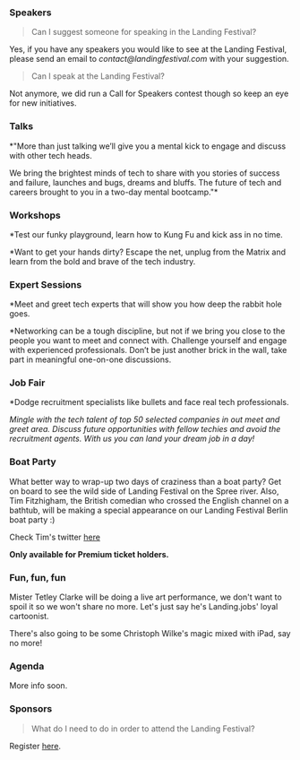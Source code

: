 ### Speakers

> Can I suggest someone for speaking in the Landing Festival?

Yes, if you have any speakers you would like to see at the Landing Festival, please send an email to _contact@landingfestival.com_ with your suggestion.

> Can I speak at the Landing Festival?

Not anymore, we did run a Call for Speakers contest though so keep an eye for new initiatives.

### Talks

*"More than just talking we’ll give you a mental kick to engage and discuss with other tech heads.

We bring the brightest minds of tech to share with you stories of success and failure, launches and bugs, dreams and bluffs. The future of tech and careers brought to you in a two-day mental bootcamp."*

### Workshops

*Test our funky playground, learn how to Kung Fu and kick ass in no time.

*Want to get your hands dirty? Escape the net, unplug from the Matrix and learn from the bold and brave of the tech industry.

### Expert Sessions

*Meet and greet tech experts that will show you how deep the rabbit hole goes.

*Networking can be a tough discipline, but not if we bring you close to the people you want to meet and connect with. Challenge yourself and engage with experienced professionals. Don’t be just another brick in the wall, take part in meaningful one-on-one discussions.

### Job Fair

*Dodge recruitment specialists like bullets and face real tech professionals.

*Mingle with the tech talent of top 50 selected companies in out meet and greet area. Discuss future opportunities with fellow techies and avoid the recruitment agents. With us you can land your dream job in a day!*

### Boat Party

What better way to wrap-up two days of craziness than a boat party? Get on board to see the wild side of Landing Festival on the Spree river. Also, Tim Fitzhigham, the British comedian who crossed the English channel on a bathtub, will be making a special appearance on our Landing Festival Berlin boat party :)

Check Tim's twitter [here](https://twitter.com/timfitzhigham)

**Only available for Premium ticket holders.**

### Fun, fun, fun

Mister Tetley Clarke will be doing a live art performance, we don't want to spoil it so we won't share no more. Let's just say he's Landing.jobs' loyal cartoonist.

There's also going to be some Christoph Wilke's magic mixed with iPad, say no more!

### Agenda

More info soon.

### Sponsors

> What do I need to do in order to attend the Landing Festival?

Register [here](https://landingjobs.typeform.com/to/QsDucT).

